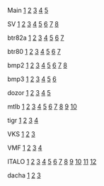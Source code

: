 

Main
[1](/main_1.jpg)  [2](/main_2.jpg)  [3](/main_3.jpg)  [4](/main_4.jpg)  [5](/main_5.jpg)

SV
[1](/sv_msv2.jpg)  [2](/sv_tv.jpg)  [3](/rvia_sv.jpg)  [4](/sv_pvo.jpg)  [5](/sv_razvedka.jpg) [6](/sv_iv.jpg) [7](/sv_rhbz.jpg) [8](/sv_svyaz.jpg)

btr82a
[1](/btr82a/1.jpg)  [2](/btr82a/2.jpg)  [3](/btr82a/3.jpg) [4](/btr82a/4.jpg) [5](/btr82a/5.jpg) [6](/btr82a/6.jpg) [7](/btr82a/1.mp4)

btr80
[1](/btr80/1.jpg)  [2](/btr80/2.jpg)  [3](/btr80/3.jpg) [4](/btr80/4.jpg) [5](/btr80/5.jpg) [6](/btr80/6.jpg) [7](/btr80/1.mp4)

bmp2
[1](/bmp2/1.jpg)  [2](/bmp2/2.jpg)  [3](/bmp2/3.jpg) [4](/bmp2/4.jpg) [5](/bmp2/5.jpg) [6](/bmp2/6.jpg) [7](/bmp2/7.jpg) [8](/bmp2/8.jpg)

bmp3
[1](/bmp3/1.jpg)  [2](/bmp3/2.jpg)  [3](/bmp3/3.jpg) [4](/bmp3/4.jpg) [5](/bmp3/5.jpg) [6](/bmp3/6.jpg) 

dozor
[1](/dozor/1.jpg)  [2](/dozor/2.jpg)  [3](/dozor/3.jpg) [4](/dozor/4.jpg) [5](/dozor/5.jpg)

mtlb
[1](/mtlb/1.jpg)  [2](/mtlb/2.jpg)  [3](/mtlb/3.jpg) [4](/mtlb/4.jpg) [5](/mtlb/5.jpg) [6](/mtlb/6.jpg) [7](/mtlb/7.jpg) [8](/mtlb/8.jpg) [9](/mtlb/9.jpg) [10](/mtlb/1.mp4) 

tigr
[1](/tigr/1.jpg)  [2](/tigr/2.jpg)  [3](/tigr/3.jpg) [4](/tigr/4.jpg)

VKS
[1](/vks_vs.jpg)  [2](/vks_ks.jpg)  [3](/vks_pvo.jpg)

VMF
[1](/vmf_bereg_voiska.jpg)  [2](/vmf_naddvod_sily.jpg)  [3](/vmf_podvod_sily.jpg)  [4](/vmf_moraviation.jpg)

ITALO
[1](/italo_icon/italo_nonstop.jpg) [2](/italo_icon/italo4youlogo.jpg) [3](/italo_icon/RMI-Classic.png) [4](/italo_icon/RMI-New.png) [5](/italo_icon/RMI-Disco.png) [6](/italo_icon/hitradio.jpg) [7](/italo_icon/1000ITA.jpg) [8](/italo_icon/italodiscopilot.jpg) [9](/italo_icon/italoscene.jpg) [10](/italo_icon/syntheticfm.jpg) [11](/italo_icon/radioitalodisconet.jpg) [12](/italo_icon/italodefault.jpg)

dacha
[1](dacha_icon/station1.jpg)  [2](dacha_icon/station2.jpg)  [3](dacha_icon/station3.jpg)

